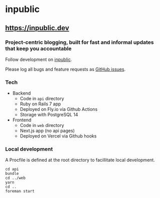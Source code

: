 # inpublic

## https://inpublic.dev

### Project-centric blogging, built for fast and informal updates that keep you accountable

Follow development on [inpublic](https://inpublic.dev/justinpchang/inpublic).

Please log all bugs and feature requests as [GitHub issues](https://github.com/justinpchang/inpublic/issues).

### Tech

- Backend
  - Code in `api` directory
  - Ruby on Rails 7 app
  - Deployed on Fly.io via Github Actions
  - Storage with PostgreSQL 14
- Frontend
  - Code in `web` directory
  - Next.js app (no api pages)
  - Deployed on Vercel via Github hooks

### Local development

A Procfile is defined at the root directory to facillitate local development.

```
cd api
bundle
cd ../web
yarn
cd ..
foreman start
```
